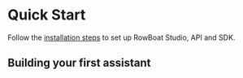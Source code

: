 # Quick Start
Follow the [installation steps](/installation/) to set up RowBoat Studio, API and SDK.

## Building your first assistant



